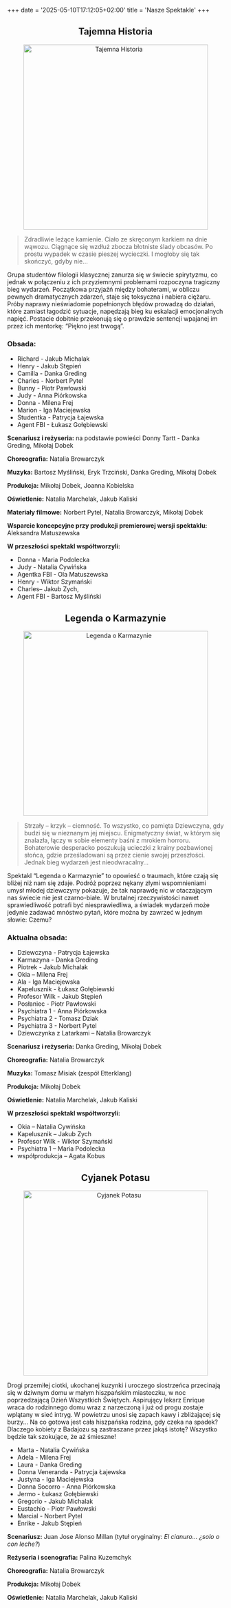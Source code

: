+++
date = '2025-05-10T17:12:05+02:00'
title = 'Nasze Spektakle'
+++

<div style="text-align: center;">
    <h2>Tajemna Historia</h2>
    <img src="/images/historia.jpg" width="429" height="500" alt="Tajemna Historia" style="max-width: 100%; height: auto;">
</div>

> Zdradliwie leżące kamienie. Ciało ze skręconym karkiem na dnie wąwozu. Ciągnące się wzdłuż zbocza błotniste ślady obcasów. Po prostu wypadek w czasie pieszej wycieczki. I mogłoby się tak skończyć, gdyby nie…

Grupa studentów filologii klasycznej zanurza się w świecie spirytyzmu, co jednak w połączeniu z ich przyziemnymi problemami rozpoczyna tragiczny bieg wydarzeń. Początkowa przyjaźń między bohaterami, w obliczu pewnych dramatycznych zdarzeń, staje się toksyczna i nabiera ciężaru. Próby naprawy nieświadomie popełnionych błędów prowadzą do działań, które zamiast łagodzić sytuacje, napędzają bieg ku eskalacji emocjonalnych napięć. Postacie dobitnie przekonują się o prawdzie sentencji wpajanej im przez ich mentorkę: “Piękno jest trwogą”. 

### Obsada: 

- Richard - Jakub Michalak
- Henry - Jakub Stępień  
- Camilla - Danka Greding 
- Charles - Norbert Pytel 
- Bunny - Piotr Pawłowski 
- Judy - Anna Piórkowska 
- Donna - Milena Frej 
- Marion - Iga Maciejewska 
- Studentka - Patrycja Łajewska 
- Agent FBI - Łukasz Gołębiewski 

**Scenariusz i reżyseria:** na podstawie powieści Donny Tartt - Danka Greding, Mikołaj Dobek 

**Choreografia:** Natalia Browarczyk  

**Muzyka:** Bartosz Myśliński, Eryk Trzciński, Danka Greding, Mikołaj Dobek 

**Produkcja:** Mikołaj Dobek, Joanna Kobielska 

**Oświetlenie:** Natalia Marchelak, Jakub Kaliski 

**Materiały filmowe:** Norbert Pytel, Natalia Browarczyk, Mikołaj Dobek 

**Wsparcie koncepcyjne przy produkcji premierowej wersji spektaklu:** Aleksandra Matuszewska 

**W przeszłości spektakl współtworzyli:** 
- Donna - Maria Podolecka
- Judy - Natalia Cywińska
- Agentka FBI - Ola Matuszewska
- Henry - Wiktor Szymański 
- Charles– Jakub Zych,
- Agent FBI - Bartosz Myśliński

<div style="text-align: center;">
    <h2>Legenda o Karmazynie</h2>
    <img src="/images/karmazyna.jpg" width="429" height="500" alt="Legenda o Karmazynie" style="max-width: 100%; height: auto;">
</div>

> Strzały – krzyk – ciemność. To wszystko, co pamięta Dziewczyna, gdy budzi się w nieznanym jej miejscu. Enigmatyczny świat, w którym się znalazła, łączy w sobie elementy baśni z mrokiem horroru. Bohaterowie desperacko poszukują ucieczki z krainy pozbawionej słońca, gdzie prześladowani są przez cienie swojej przeszłości. Jednak bieg wydarzeń jest nieodwracalny… 

Spektakl “Legenda o Karmazynie” to opowieść o traumach, które czają się bliżej niż nam się zdaje. Podróż poprzez nękany złymi wspomnieniami umysł młodej dziewczyny pokazuje, że tak naprawdę nic w otaczającym nas świecie nie jest czarno-białe. W brutalnej rzeczywistości nawet sprawiedliwość potrafi być niesprawiedliwa, a świadek wydarzeń może jedynie zadawać mnóstwo pytań, które można by zawrzeć w jednym słowie: Czemu? 

### Aktualna obsada: 

- Dziewczyna - Patrycja Łajewska 
- Karmazyna - Danka Greding  
- Piotrek - Jakub Michalak 
- Okia – Milena Frej 
- Ala - Iga Maciejewska 
- Kapelusznik - Łukasz Gołębiewski  
- Profesor Wilk - Jakub Stępień  
- Posłaniec - Piotr Pawłowski 
- Psychiatra 1 - Anna Piórkowska 
- Psychiatra 2 - Tomasz Dziak
- Psychiatra 3 - Norbert Pytel 
- Dziewczynka z Latarkami – Natalia Browarczyk 

**Scenariusz i reżyseria:** Danka Greding, Mikołaj Dobek 

**Choreografia:** Natalia Browarczyk  

**Muzyka:** Tomasz Misiak (zespół Etterklang) 

**Produkcja:** Mikołaj Dobek 

**Oświetlenie:** Natalia Marchelak, Jakub Kaliski 

**W przeszłości spektakl współtworzyli:**
 - Okia – Natalia Cywińska
 - Kapelusznik – Jakub Zych
 - Profesor Wilk - Wiktor Szymański
 - Psychiatra 1 – Maria Podolecka
 - współprodukcja – Agata Kobus 

<div style="text-align: center;">
    <h2>Cyjanek Potasu</h2>
    <img src="/images/cyjanek.jpg" width="429" height="500" alt="Cyjanek Potasu" style="max-width: 100%; height: auto;">
</div>

Drogi przemiłej ciotki, ukochanej kuzynki i uroczego siostrzeńca przecinają się w dziwnym domu w małym hiszpańskim miasteczku, w noc poprzedzającą Dzień Wszystkich Świętych. Aspirujący lekarz Enrique wraca do rodzinnego domu wraz z narzeczoną i już od progu zostaje wplątany w sieć intryg. W powietrzu unosi się zapach kawy i zbliżającej się burzy… Na co gotowa jest cała hiszpańska rodzina, gdy czeka na spadek? Dlaczego kobiety z Badajozu są zastraszane przez jakąś istotę? Wszystko będzie tak szokujące, że aż śmieszne! 

- Marta - Natalia Cywińska 
- Adela - Milena Frej 
- Laura - Danka Greding 
- Donna Veneranda - Patrycja Łajewska 
- Justyna - Iga Maciejewska 
- Donna Socorro - Anna Piórkowska 
- Jermo - Łukasz Gołębiewski 
- Gregorio - Jakub Michalak 
- Eustachio - Piotr Pawłowski 
- Marcial - Norbert Pytel 
- Enrike - Jakub Stępień 

**Scenariusz:** Juan Jose Alonso Millan (tytuł oryginalny: *El cianuro… ¿solo o con leche?*) 

**Reżyseria i scenografia:** Palina Kuzemchyk 

**Choreografia:** Natalia Browarczyk  

**Produkcja:** Mikołaj Dobek 

**Oświetlenie:** Natalia Marchelak, Jakub Kaliski 